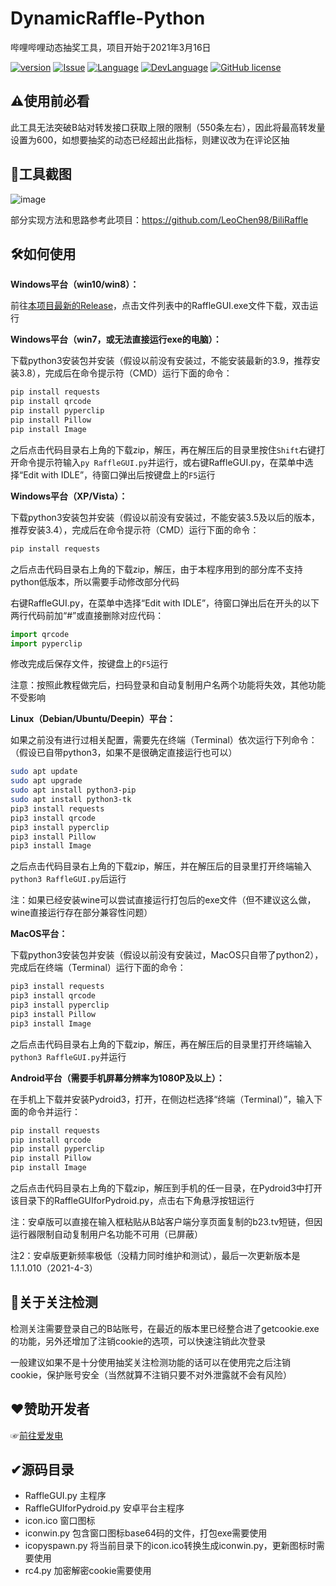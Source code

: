# DynamicRaffle-Python
哔哩哔哩动态抽奖工具，项目开始于2021年3月16日

[![version](https://img.shields.io/github/v/release/shoyu3/DynamicRaffle-Python.svg?label=最新版本)](https://github.com/shoyu3/DynamicRaffle-Python/releases)
[![Issue](https://img.shields.io/github/issues/shoyu3/DynamicRaffle-Python.svg?label=Issues)](https://github.com/shoyu3/DynamicRaffle-Python/issues)
[![Language](https://img.shields.io/badge/%E8%AF%AD%E8%A8%80-%E4%B8%AD%E6%96%87-brightgreen.svg)](#)
[![DevLanguage](https://img.shields.io/badge/%E5%BC%80%E5%8F%91%E8%AF%AD%E8%A8%80-Python-brightgreen.svg)](#)
[![GitHub license](https://img.shields.io/github/license/shoyu3/DynamicRaffle-Python.svg?label=开源许可)](https://github.com/shoyu3/DynamicRaffle-Python/blob/master/LICENSE)

## ⚠使用前必看

此工具无法突破B站对转发接口获取上限的限制（550条左右），因此将最高转发量设置为600，如想要抽奖的动态已经超出此指标，则建议改为在评论区抽

## 🧱工具截图

![image](https://user-images.githubusercontent.com/75879378/116866639-56d9db80-ac3e-11eb-951a-604d813dff42.png)

<!--
![image](https://user-images.githubusercontent.com/75879378/116789074-ad7cd380-aadf-11eb-890c-37c57a7c3aea.png)
最新版本（1.1.4）：
![图片](https://user-images.githubusercontent.com/75879378/115114829-d4a5b200-9fc3-11eb-915e-d662a2c55319.png)
旧版本（1.1.0）：
![image](https://user-images.githubusercontent.com/75879378/113187997-17f5e600-928c-11eb-94a1-61d03f978f0f.png)
旧版本（1.0.5）：
![截图1](https://user-images.githubusercontent.com/75879378/112523063-4fbae480-8dd9-11eb-879b-3d9a4182fc12.png)
某个旧版：
![截图2](https://user-images.githubusercontent.com/75879378/112303896-cd96c700-8cd7-11eb-9a5a-0de24521d512.png)
-->
部分实现方法和思路参考此项目：https://github.com/LeoChen98/BiliRaffle

## 🛠如何使用

**Windows平台（win10/win8）：**

前往[本项目最新的Release](https://github.com/shoyu3/DynamicRaffle-Python/releases/latest)，点击文件列表中的RaffleGUI.exe文件下载，双击运行

**Windows平台（win7，或无法直接运行exe的电脑）：**

下载python3安装包并安装（假设以前没有安装过，不能安装最新的3.9，推荐安装3.8），完成后在命令提示符（CMD）运行下面的命令：

```bash
pip install requests
pip install qrcode
pip install pyperclip
pip install Pillow
pip install Image
```

之后点击代码目录右上角的下载zip，解压，再在解压后的目录里按住```Shift```右键打开命令提示符输入```py RaffleGUI.py```并运行，或右键RaffleGUI.py，在菜单中选择“Edit with IDLE”，待窗口弹出后按键盘上的```F5```运行

**Windows平台（XP/Vista）：**

下载python3安装包并安装（假设以前没有安装过，不能安装3.5及以后的版本，推荐安装3.4），完成后在命令提示符（CMD）运行下面的命令：

```bash
pip install requests
```

之后点击代码目录右上角的下载zip，解压，由于本程序用到的部分库不支持python低版本，所以需要手动修改部分代码

右键RaffleGUI.py，在菜单中选择“Edit with IDLE”，待窗口弹出后在开头的以下两行代码前加“#”或直接删除对应代码：

```python
import qrcode
import pyperclip
```

修改完成后保存文件，按键盘上的```F5```运行

注意：按照此教程做完后，扫码登录和自动复制用户名两个功能将失效，其他功能不受影响

**Linux（Debian/Ubuntu/Deepin）平台：**

如果之前没有进行过相关配置，需要先在终端（Terminal）依次运行下列命令：（假设已自带python3，如果不是很确定直接运行也可以）

```bash
sudo apt update
sudo apt upgrade
sudo apt install python3-pip
sudo apt install python3-tk
pip3 install requests
pip3 install qrcode
pip3 install pyperclip
pip3 install Pillow
pip3 install Image
```

之后点击代码目录右上角的下载zip，解压，并在解压后的目录里打开终端输入```python3 RaffleGUI.py```后运行

注：如果已经安装wine可以尝试直接运行打包后的exe文件（但不建议这么做，wine直接运行存在部分兼容性问题）

**MacOS平台：**

下载python3安装包并安装（假设以前没有安装过，MacOS只自带了python2），完成后在终端（Terminal）运行下面的命令：<!--（如果提示找不到命令在每条的pip后面加一个3）-->

```bash
pip3 install requests
pip3 install qrcode
pip3 install pyperclip
pip3 install Pillow
pip3 install Image
```

之后点击代码目录右上角的下载zip，解压，再在解压后的目录里打开终端输入```python3 RaffleGUI.py```并运行

**Android平台（需要手机屏幕分辨率为1080P及以上）：**

在手机上下载并安装Pydroid3，打开，在侧边栏选择“终端（Terminal）”，输入下面的命令并运行：

```bash
pip install requests
pip install qrcode
pip install pyperclip
pip install Pillow
pip install Image
```

之后点击代码目录右上角的下载zip，解压到手机的任一目录，在Pydroid3中打开该目录下的RaffleGUIforPydroid.py，点击右下角悬浮按钮运行

注：安卓版可以直接在输入框粘贴从B站客户端分享页面复制的b23.tv短链，但因运行器限制自动复制用户名功能不可用（已屏蔽）

注2：安卓版更新频率极低（没精力同时维护和测试），最后一次更新版本是1.1.1.010（2021-4-3）

## 🧶关于关注检测

检测关注需要登录自己的B站账号，在最近的版本里已经整合进了getcookie.exe的功能，另外还增加了注销cookie的选项，可以快速注销此次登录

一般建议如果不是十分使用抽奖关注检测功能的话可以在使用完之后注销cookie，保护账号安全（当然就算不注销只要不对外泄露就不会有风险）

## ❤赞助开发者

☞[前往爱发电](https://afdian.net/@shoyu)

## ✔源码目录

- RaffleGUI.py 主程序
- RaffleGUIforPydroid.py 安卓平台主程序
- icon.ico 窗口图标
- iconwin.py 包含窗口图标base64码的文件，打包exe需要使用
- icopyspawn.py 将当前目录下的icon.ico转换生成iconwin.py，更新图标时需要使用
- rc4.py 加密解密cookie需要使用
